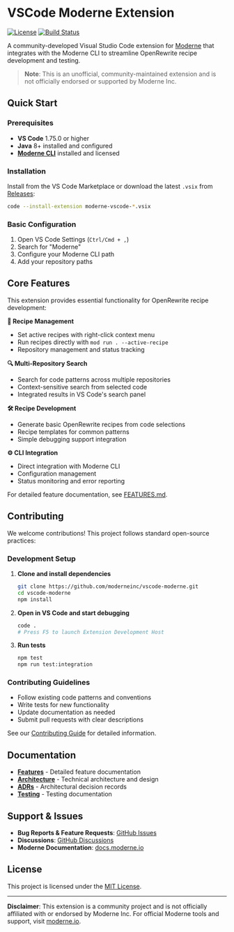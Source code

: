 # VSCode Moderne Extension

[![License](https://img.shields.io/github/license/moderneinc/vscode-moderne)](LICENSE)
[![Build Status](https://img.shields.io/github/actions/workflow/status/moderneinc/vscode-moderne/ci.yml?branch=main)](https://github.com/moderneinc/vscode-moderne/actions)

A community-developed Visual Studio Code extension for [Moderne](https://moderne.io) that integrates with the Moderne CLI to streamline OpenRewrite recipe development and testing.

> **Note**: This is an unofficial, community-maintained extension and is not officially endorsed or supported by Moderne Inc.

## Quick Start

### Prerequisites
- **VS Code** 1.75.0 or higher
- **Java** 8+ installed and configured
- **[Moderne CLI](https://docs.moderne.io/moderne-cli)** installed and licensed

### Installation

Install from the VS Code Marketplace or download the latest `.vsix` from [Releases](https://github.com/moderneinc/vscode-moderne/releases):

```bash
code --install-extension moderne-vscode-*.vsix
```

### Basic Configuration

1. Open VS Code Settings (`Ctrl/Cmd + ,`)
2. Search for "Moderne"
3. Configure your Moderne CLI path
4. Add your repository paths

## Core Features

This extension provides essential functionality for OpenRewrite recipe development:

**🎯 Recipe Management**
- Set active recipes with right-click context menu
- Run recipes directly with `mod run . --active-recipe`
- Repository management and status tracking

**🔍 Multi-Repository Search**
- Search for code patterns across multiple repositories
- Context-sensitive search from selected code
- Integrated results in VS Code's search panel

**🛠️ Recipe Development**
- Generate basic OpenRewrite recipes from code selections
- Recipe templates for common patterns
- Simple debugging support integration

**⚙️ CLI Integration**
- Direct integration with Moderne CLI
- Configuration management
- Status monitoring and error reporting

For detailed feature documentation, see [FEATURES.md](FEATURES.md).

## Contributing

We welcome contributions! This project follows standard open-source practices:

### Development Setup

1. **Clone and install dependencies**
   ```bash
   git clone https://github.com/moderneinc/vscode-moderne.git
   cd vscode-moderne
   npm install
   ```

2. **Open in VS Code and start debugging**
   ```bash
   code .
   # Press F5 to launch Extension Development Host
   ```

3. **Run tests**
   ```bash
   npm test
   npm run test:integration
   ```

### Contributing Guidelines

- Follow existing code patterns and conventions
- Write tests for new functionality
- Update documentation as needed
- Submit pull requests with clear descriptions

See our [Contributing Guide](CONTRIBUTING.md) for detailed information.

## Documentation

- **[Features](FEATURES.md)** - Detailed feature documentation
- **[Architecture](spec/project-architecture.md)** - Technical architecture and design
- **[ADRs](docs/adr/)** - Architectural decision records
- **[Testing](docs/integration-tests.md)** - Testing documentation

## Support & Issues

- **Bug Reports & Feature Requests**: [GitHub Issues](https://github.com/moderneinc/vscode-moderne/issues)
- **Discussions**: [GitHub Discussions](https://github.com/moderneinc/vscode-moderne/discussions)
- **Moderne Documentation**: [docs.moderne.io](https://docs.moderne.io/)

## License

This project is licensed under the [MIT License](LICENSE).

---

**Disclaimer**: This extension is a community project and is not officially affiliated with or endorsed by Moderne Inc. For official Moderne tools and support, visit [moderne.io](https://moderne.io).